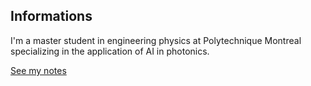 Informations
------------

I'm a master student in engineering physics at Polytechnique Montreal specializing in the application of AI in photonics. 

[See my notes](Notes.md)